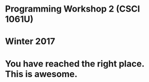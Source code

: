 # Programming Workshop 2 (CSCI 1061U)
# Winter 2017

# You have reached the right place.  This is awesome.
